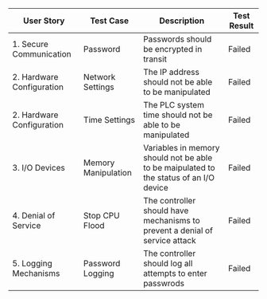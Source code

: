 |User Story  | Test Case | Description | Test Result |
|------------|-----------|-------------|-------------|
| 1. Secure Communication | Password | Passwords should be encrypted in transit | Failed |
| 2. Hardware Configuration | Network Settings | The IP address should not be able to be manipulated | Failed |
| 2. Hardware Configuration | Time Settings | The PLC system time should not be able to be manipulated | Failed |
| 3. I/O Devices | Memory Manipulation | Variables in memory should not be able to be maipulated to the status of an I/O device | Failed |
| 4. Denial of Service | Stop CPU Flood | The controller should have mechanisms to prevent a denial of service attack | Failed |
| 5. Logging Mechanisms | Password Logging | The controller should log all attempts to enter passwrods | Failed |

